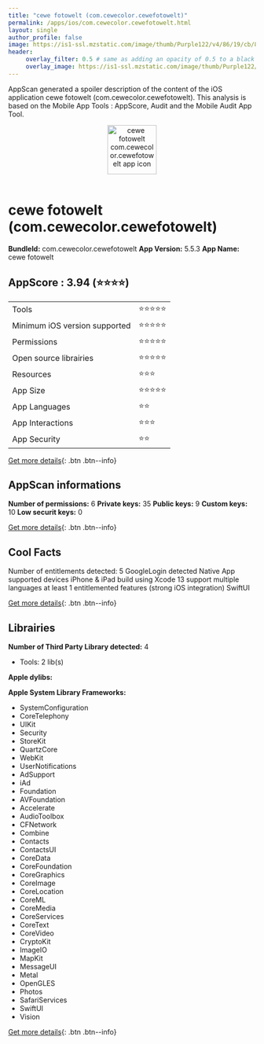 ```yaml
---
title: "cewe fotowelt (com.cewecolor.cewefotowelt)"
permalink: /apps/ios/com.cewecolor.cewefotowelt.html
layout: single
author_profile: false
image: https://is1-ssl.mzstatic.com/image/thumb/Purple122/v4/86/19/cb/8619cb3c-8383-afc5-7926-bc04322eba27/AppIcon-1x_U007emarketing-0-7-0-85-220.png/512x512bb.jpg
header: 
     overlay_filter: 0.5 # same as adding an opacity of 0.5 to a black background
     overlay_image: https://is1-ssl.mzstatic.com/image/thumb/Purple122/v4/86/19/cb/8619cb3c-8383-afc5-7926-bc04322eba27/AppIcon-1x_U007emarketing-0-7-0-85-220.png/512x512bb.jpg
---
```

AppScan generated a spoiler description of the content of the iOS application cewe fotowelt (com.cewecolor.cewefotowelt). This analysis is based on the Mobile App Tools : AppScore, Audit and the Mobile Audit App Tool.

  
  
<div style="text-align: center;"><img src="https://is1-ssl.mzstatic.com/image/thumb/Purple122/v4/86/19/cb/8619cb3c-8383-afc5-7926-bc04322eba27/AppIcon-1x_U007emarketing-0-7-0-85-220.png/512x512bb.jpg" width="100" height="100" alt="cewe fotowelt com.cewecolor.cewefotowelt app icon"></div></br>
  
# cewe fotowelt (com.cewecolor.cewefotowelt)

**BundleId:** com.cewecolor.cewefotowelt
**App Version:** 5.5.3
**App Name:** cewe fotowelt


## AppScore : 3.94 (⭐️⭐️⭐️⭐️) 

<table>
<tr><td> Tools </td><td> ⭐️⭐️⭐️⭐️⭐️ </td></tr>
<tr><td> Minimum iOS version supported </td><td> ⭐️⭐️⭐️⭐️⭐️ </td></tr>
<tr><td> Permissions </td><td> ⭐️⭐️⭐️⭐️⭐️ </td></tr>
<tr><td> Open source librairies </td><td> ⭐️⭐️⭐️⭐️⭐️ </td></tr>
<tr><td> Resources </td><td> ⭐️⭐️⭐️ </td></tr>
<tr><td> App Size </td><td> ⭐️⭐️⭐️⭐️⭐️ </td></tr>
<tr><td> App Languages </td><td> ⭐️⭐️ </td></tr>
<tr><td> App Interactions </td><td> ⭐️⭐️⭐️ </td></tr>
<tr><td> App Security </td><td> ⭐️⭐️ </td></tr>
</table>

[Get more details](/pricing.html){: .btn .btn--info}  
  
## AppScan informations 

**Number of permissions:** 6
**Private keys:** 35
**Public keys:** 9
**Custom keys:** 10
**Low securit keys:** 0
  
[Get more details](/pricing.html){: .btn .btn--info}

## Cool Facts

Number of entitlements detected: 5
GoogleLogin detected
Native App
supported devices iPhone & iPad
build using Xcode 13
support multiple languages
at least 1 entitlemented features (strong iOS integration)
SwiftUI
  
[Get more details](/pricing.html){: .btn .btn--info}

## Librairies 
**Number of Third Party Library detected:** 4
- Tools: 2 lib(s)

**Apple dylibs:**


**Apple System Library Frameworks:**
- SystemConfiguration
- CoreTelephony
- UIKit
- Security
- StoreKit
- QuartzCore
- WebKit
- UserNotifications
- AdSupport
- iAd
- Foundation
- AVFoundation
- Accelerate
- AudioToolbox
- CFNetwork
- Combine
- Contacts
- ContactsUI
- CoreData
- CoreFoundation
- CoreGraphics
- CoreImage
- CoreLocation
- CoreML
- CoreMedia
- CoreServices
- CoreText
- CoreVideo
- CryptoKit
- ImageIO
- MapKit
- MessageUI
- Metal
- OpenGLES
- Photos
- SafariServices
- SwiftUI
- Vision


  
[Get more details](/pricing.html){: .btn .btn--info}

